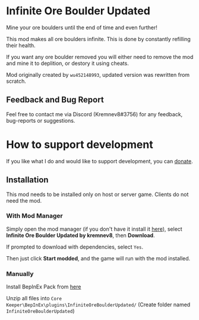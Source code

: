 # Infinite Ore Boulder Updated

Mine your ore boulders until the end of time and even further!

This mod makes all ore boulders infinite. This is done by constantly refilling their health. 

If you want any ore boulder removed you will either need to remove the mod and mine it to deplition, or destory it using cheats.

Mod originally created by `wu452148993`, updated version was rewritten from scratch.

## Feedback and Bug Report
Feel free to contact me via Discord (Kremnev8#3756) for any feedback, bug-reports or suggestions.

# How to support development
If you like what I do and would like to support development, you can [donate](https://boosty.to/kremnev8).

## Installation
This mod needs to be installed only on host or server game. Clients do not need the mod.

### With Mod Manager

Simply open the mod manager (if you don't have it install it [here](https://core-keeper.thunderstore.io/package/ebkr/r2modman/)), select **Infinite Ore Boulder Updated by kremnev8**, then **Download**.

If prompted to download with dependencies, select `Yes`.

Then just click **Start modded**, and the game will run with the mod installed.

### Manually
Install BepInEx Pack from [here](https://core-keeper.thunderstore.io/package/BepInEx/BepInExPack_Core_Keeper/)<br/>

Unzip all files into `Core Keeper\BepInEx\plugins\InfiniteOreBoulderUpdated/` (Create folder named `InfiniteOreBoulderUpdated`)<br/>